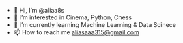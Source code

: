 - 👋 Hi, I’m @aliaa8s
- 👀 I’m interested in Cinema, Python, Chess
- 🌱 I’m currently learning Machine Learning & Data Scinece
- 📫 How to reach me aliasaaa315@gmail.com

<!---
aliaa8s/aliaa8s is a ✨ special ✨ repository because its `README.md` (this file) appears on your GitHub profile.
You can click the Preview link to take a look at your changes.
--->
